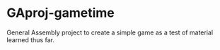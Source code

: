 # GAproj-gametime
General Assembly project to create a simple game as a test of material learned thus far.
